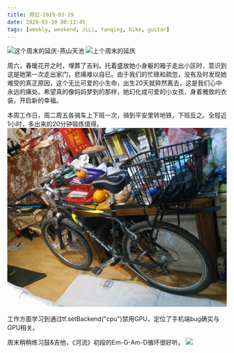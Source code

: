 ```yaml
---
title: 周记-2019-03-29
date: 2020-03-30 00:11:45
tags: [weekly, weekend, JiLi, Yanqing, bike, guitar]
---
```

![这个周末的延庆-燕山天池](https://raw.githubusercontent.com/veslam/blog/master/res/20200329_01_JiLi.jpg)
![上个周末的延庆](https://raw.githubusercontent.com/veslam/blog/master/res/20200329_02_Yanqing.jpg)

周六，春暖花开之时，埋葬了吉利。托着盛放她小身躯的箱子走出小区时，意识到这是她第一次走出家门，悲痛难以自已。由于我们的忙碌和疏忽，没有及时发现她难受的真正原因，这个无比可爱的小生命，出生20天就猝然离去，这是我们心中永远的痛处。希望真的像妈妈梦到的那样，她幻化成可爱的小女孩，身着雅致的衣装，开启新的幸福。

本周工作日，周二周五各骑车上下班一次，骑到平安里转地铁，下班反之。全程近1小时，多出来的20分钟锻炼值得。
![ATX680](https://raw.githubusercontent.com/veslam/blog/master/res/20200329_04_weekly.jpg)

工作方面学习到通过tf.setBackend("cpu")禁用GPU，定位了手机端bug确实与GPU相关。

周末稍稍练习鼓&吉他，《河流》初段的Em-G-Am-D循环很好听。
![](https://raw.githubusercontent.com/veslam/blog/master/res/20200329_05_weekly.jpg)